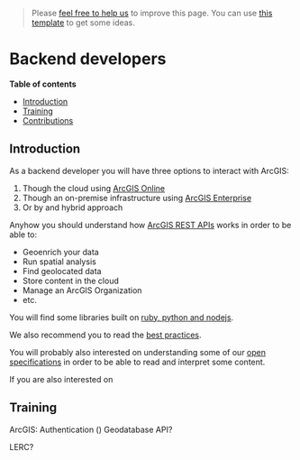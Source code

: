 > Please [feel free to help us](#contributions) to improve this page. You can use [this template](https://github.com/esri-es/awesome-arcgis/blob/master/RESOURCE_PAGE_TEMPLATE.md) to get some ideas.

# Backend developers
<!-- START doctoc generated TOC please keep comment here to allow auto update -->
<!-- DON'T EDIT THIS SECTION, INSTEAD RE-RUN doctoc TO UPDATE -->
**Table of contents**

- [Introduction](#introduction)
- [Training](#training)
- [Contributions](#contributions)

<!-- END doctoc generated TOC please keep comment here to allow auto update -->
## Introduction
As a backend developer you will have three options to interact with ArcGIS:

1. Though the cloud using [ArcGIS Online](../arcgis/products/arcgis-online/README.md)
2. Though an on-premise infrastructure using [ArcGIS Enterprise](../arcgis/products/arcgis-enterprise/README.md)
3. Or by and hybrid approach

Anyhow you should understand how [ArcGIS REST APIs](../esri/open-vision/open-specifications/arcgis-rest-api/README.md) works in order to be able to:
* Geoenrich your data
* Run spatial analysis
* Find geolocated data
* Store content in the cloud
* Manage an ArcGIS Organization
* etc.

You will find some libraries built on [ruby, python and nodejs](technologies/README.md).

We also recommend you to read the [best practices](best-practices/README.md).

You will probably also interested on understanding some of our [open specifications](../esri/open-vision/open-specifications/README.md)
in order to be able to read and interpret some content.

If you are also interested on

## Training
ArcGIS: Authentication ()
Geodatabase API?

LERC?



